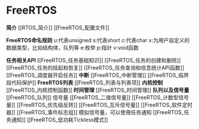 # FreeRTOS
**简介**
[[RTOS_简介]]
[[FreeRTOS_配置文件]]

**FreeRTOS命名规则**
u:代表unsigned
s:代表short
c:代表char
x:为用户自定义的数据类型，比如结构体，队列等
e:枚举
p:指针
v:void函数

**任务相关API**
[[FreeRTOS_任务基础知识]]
[[FreeRTOS_任务的创建和删除]]
[[FreeRTOS_任务的挂起和恢复]]
[[FreeRTOS_任务查询和信息统计API函数]]
[[FreeRTOS_调度器开启任务]]
**中断**
[[FreeRTOS_中断管理]]
[[FreeRTOS_临界段代码保护]]
**FreeRTOS列表**
[[FreeRTOS_列表与列表项]]
**内核控制**
[[FreeRTOS_内核控制函数]]
**时间管理**
[[FreeRTOS_时间管理]]
**队列以及信号量**
[[FreeRTOS_队列]]
信号量
[[FreeRTOS_二值信号量]]
[[FreeRTOS_计数型信号量]]
[[FreeRTOS_优先级反转]]
[[FreeRTOS_互斥信号量]]
[[FreeRTOS_软件定时器]]
[[FreeRTOS_事件标志组]]
模拟信号量，可以使用任务通知
[[FreeRTOS_任务通知]]
[[FreeRTOS_低功耗Tickless模式]]


